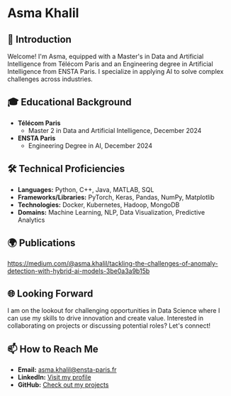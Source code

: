 # Asma Khalil

## 🌟 Introduction
Welcome! I'm Asma, equipped with a Master's in Data and Artificial Intelligence from Télécom Paris and an Engineering degree in Artificial Intelligence from ENSTA Paris. I specialize in applying AI to solve complex challenges across industries.

## 🎓 Educational Background
- **Télécom Paris**
  - Master 2 in Data and Artificial Intelligence, December 2024
- **ENSTA Paris**
  - Engineering Degree in AI, December 2024

## 🛠 Technical Proficiencies
- **Languages:** Python, C++, Java, MATLAB, SQL
- **Frameworks/Libraries:** PyTorch, Keras, Pandas, NumPy, Matplotlib
- **Technologies:** Docker, Kubernetes, Hadoop, MongoDB
- **Domains:** Machine Learning, NLP, Data Visualization, Predictive Analytics
## 🌍 Publications
https://medium.com/@asma.khalil/tackling-the-challenges-of-anomaly-detection-with-hybrid-ai-models-3be0a3a9b15b
## 🌐 Looking Forward
I am on the lookout for challenging opportunities in Data Science where I can use my skills to drive innovation and create value. Interested in collaborating on projects or discussing potential roles? Let's connect!

## 📫 How to Reach Me
- **Email:** [asma.khalil@ensta-paris.fr](mailto:asma.khalil@ensta-paris.fr)
- **LinkedIn:** [Visit my profile](https://www.linkedin.com/in/asma-khalil-71a52b239/)
- **GitHub:** [Check out my projects](https://github.com/asmakhalil1919)

